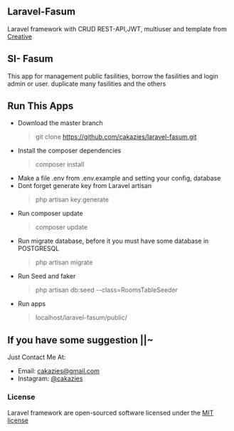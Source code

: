## Laravel-Fasum

Laravel framework with CRUD REST-API,JWT, multiuser and template from [Creative](https://www.creative-tim.com/product/light-bootstrap-dashboard)

  
## SI- Fasum
This app for management public fasilities, borrow the fasilities and login admin or user. duplicate many fasilities and the others

## Run This Apps
- Download the master branch
	>git clone https://github.com/cakazies/laravel-fasum.git
- Install the composer dependencies
	> composer install
- Make a file .env from .env.example and setting your config, database 
- Dont forget generate key from Laravel artisan 
	> php artisan key:generate
-  Run composer update 
	> composer update
- Run migrate database, before it you must have some database in POSTGRESQL
	> php artisan migrate 
- Run Seed and faker 
	> php artisan db:seed --class=RoomsTableSeeder
- Run apps 
	> localhost/laravel-fasum/public/
  
## 

## If you have some suggestion ||~
Just Contact Me At:
- Email: [cakazies@gmail.com](mailto:cakazies@gmail.com)
- Instagram: [@cakazies](https://www.instagram.com/cakazies/)


### License
Laravel framework are open-sourced software licensed under the [MIT license](http://opensource.org/licenses/MIT)